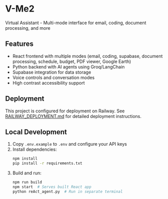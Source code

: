 # V-Me2
Virtual Assistant - Multi-mode interface for email, coding, document processing, and more

## Features
- React frontend with multiple modes (email, coding, supabase, document processing, schedule, budget, PDF viewer, Google Earth)
- Python backend with AI agents using Groq/LangChain
- Supabase integration for data storage
- Voice controls and conversation modes
- High contrast accessibility support

## Deployment
This project is configured for deployment on Railway. See [RAILWAY_DEPLOYMENT.md](RAILWAY_DEPLOYMENT.md) for detailed deployment instructions.

## Local Development
1. Copy `.env.example` to `.env` and configure your API keys
2. Install dependencies:
   ```bash
   npm install
   pip install -r requirements.txt
   ```
3. Build and run:
   ```bash
   npm run build
   npm start  # Serves built React app
   python reAct_agent.py  # Run in separate terminal
   ```
